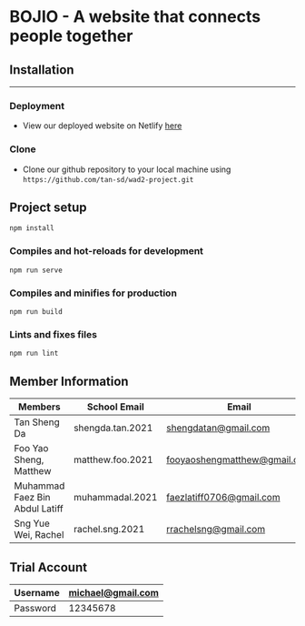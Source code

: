 # BOJIO - A website that connects people together

## Installation

---

### Deployment

- View our deployed website on Netlify <a href= "https://bojio.netlify.app" target="_blank">here</a>

### Clone

- Clone our github repository to your local machine using `https://github.com/tan-sd/wad2-project.git`

## Project setup
```
npm install
```

### Compiles and hot-reloads for development
```
npm run serve
```

### Compiles and minifies for production
```
npm run build
```

### Lints and fixes files
```
npm run lint
```

### 

## Member Information

| Members               | School Email     | Email                           |
| --------------------- | ---------------- | ------------------------------- |
| Tan Sheng Da                   | shengda.tan.2021 | shengdatan@gmail.com            |
| Foo Yao Sheng, Matthew         | matthew.foo.2021 | fooyaoshengmatthew@gmail.com    |
| Muhammad Faez Bin Abdul Latiff | muhammadal.2021  | faezlatiff0706@gmail.com|
| Sng Yue Wei, Rachel            | rachel.sng.2021  | rrachelsng@gmail.com    |

## Trial Account
| Username       | michael@gmail.com |
| -------------- | ------------------|
| Password       | 12345678          |
